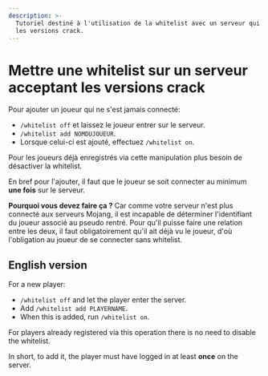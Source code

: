 ```yaml
---
description: >-
  Tutoriel destiné à l'utilisation de la whitelist avec un serveur qui autorise
  les versions crack.
---
```


# Mettre une whitelist sur un serveur acceptant les versions crack

Pour ajouter un joueur qui ne s'est jamais connecté:

* `/whitelist off` et laissez le joueur entrer sur le serveur.
* `/whitelist add NOMDUJOUEUR`.
* Lorsque celui-ci est ajouté, effectuez `/whitelist on`.

Pour les joueurs déjà enregistrés via cette manipulation plus besoin de désactiver la whitelist.

En bref pour l'ajouter, il faut que le joueur se soit connecter au minimum **une fois** sur le serveur.

**Pourquoi vous devez faire ça ?** Car comme votre serveur n'est plus connecté aux serveurs Mojang, il est incapable de déterminer l'identifiant du joueur associé au pseudo rentré. Pour qu'il puisse faire une relation entre les deux, il faut obligatoirement qu'il ait déjà vu le joueur, d'où l'obligation au joueur de se connecter sans whitelist.

## English version

For a new player:

* `/whitelist off` and let the player enter the server.
* Add `/whitelist add PLAYERNAME`.
* When this is added, run `/whitelist on`.

For players already registered via this operation there is no need to disable the whitelist.

In short, to add it, the player must have logged in at least **once** on the server.

